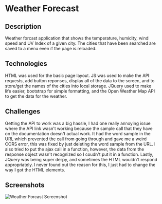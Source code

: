# Weather Forecast

## Description
Weather forcast application that shows the temperature, humidity, wind speed and UV Index of a given city. The cities that have been searched are saved to a menu even if the page is reloaded.

## Technologies
HTML was used for the basic page layout. JS was used to make the API requests, add button reponses, display all of the data to the screen, and to store/get the names of the cities into local storage. JQuery used to make life easier, bootstrap for simple formatting, and the Open Weather Map API to get the data for the weather.

## Challenges
Getting the API to work was a big hassle, I had one really annoying issue where the API link wasn't working because the sample call that they have on the documentation doesn't actual work. It had the word sample in the URL which prevented the call from going through and gave me a weird CORS error, this was fixed by just deleting the word sample from the URL. I also tried to put the ajax call in a function, however, the data from the response object wasn't recognized so I coudn't put it in a function. Lastly, JQuery was being super derpy, and sometimes the HTML wouldn't respond appropriately. I never found out the reason for this, I just had to change the way I got the HTML elements. 

## Screenshots
![Weather Forcast Screenshot](https://github.com/DMarcusYoung/week6hw/blob/master/assets/Weather%20Forcast%20Screenshot.PNG)
